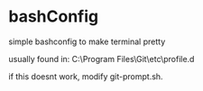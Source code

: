 # bashConfig
simple bashconfig to make terminal pretty

usually found in:
C:\Program Files\Git\etc\profile.d

if this doesnt work, modify git-prompt.sh.

